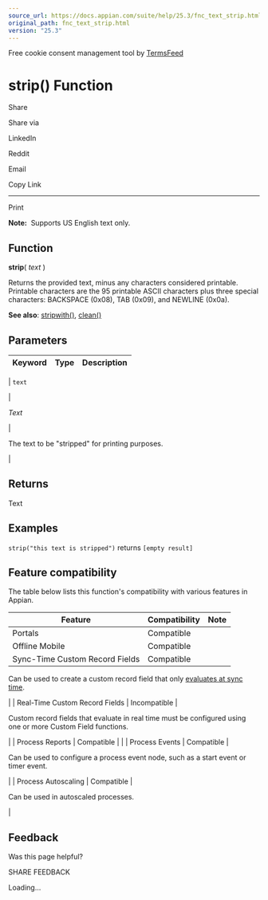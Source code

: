 ```yaml
---
source_url: https://docs.appian.com/suite/help/25.3/fnc_text_strip.html
original_path: fnc_text_strip.html
version: "25.3"
---
```


Free cookie consent management tool by [TermsFeed](https://www.termsfeed.com/)

# strip() Function

Share

Share via

LinkedIn

Reddit

Email

Copy Link

* * *

Print

**Note:**  Supports US English text only.

## Function

**strip**( _text_ )

Returns the provided text, minus any characters considered printable. Printable characters are the 95 printable ASCII characters plus three special characters: BACKSPACE (0x08), TAB (0x09), and NEWLINE (0x0a).

**See also**: [stripwith()](fnc_text_stripwith.html), [clean()](fnc_text_clean.html)

## Parameters

| Keyword | Type | Description |
| --- | --- | --- |
|
`text`

 |

_Text_

 |

The text to be "stripped" for printing purposes.

 |

## Returns

Text

## Examples

`strip("this text is stripped")` returns `[empty result]`

## Feature compatibility

The table below lists this function's compatibility with various features in Appian.

| Feature | Compatibility | Note |
| --- | --- | --- |
| Portals | Compatible |  |
| Offline Mobile | Compatible |  |
| Sync-Time Custom Record Fields | Compatible |
Can be used to create a custom record field that only [evaluates at sync time](custom-record-fields.html#prodlink-sync-time-evaluations).

 |
| Real-Time Custom Record Fields | Incompatible |

Custom record fields that evaluate in real time must be configured using one or more Custom Field functions.

 |
| Process Reports | Compatible |  |
| Process Events | Compatible |

Can be used to configure a process event node, such as a start event or timer event.

 |
| Process Autoscaling | Compatible |

Can be used in autoscaled processes.

 |

## Feedback

Was this page helpful?

SHARE FEEDBACK

Loading...